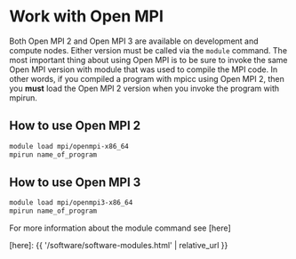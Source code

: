 # Work with Open MPI

Both Open MPI 2 and Open MPI 3 are available on development and compute nodes. Either version must be called via the `module` command. The most important thing about using Open MPI is to be sure to invoke the same Open MPI version with module that was used to compile the MPI code. In other words, if you compiled a program with mpicc using Open MPI 2, then you **must** load the Open MPI 2 version when you invoke the program with mpirun.


## How to use Open MPI 2

```sh
module load mpi/openmpi-x86_64
mpirun name_of_program
```

## How to use Open MPI 3

```sh
module load mpi/openmpi3-x86_64
mpirun name_of_program
```



For more information about the module command see [here]


[here]: {{ '/software/software-modules.html' | relative_url }}
